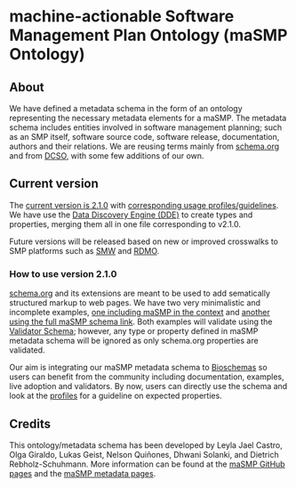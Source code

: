 # machine-actionable Software Management Plan Ontology (maSMP Ontology)

## About

We have defined a metadata schema in the form of an ontology representing the necessary metadata elements for a maSMP. The metadata schema includes entities involved in software management planning; such as an SMP itself, software source code, software release, documentation, authors and their relations. We are reusing terms mainly from [schema.org](https://schema.org/) and from [DCSO](https://github.com/RDA-DMP-Common/RDA-DMP-Common-Standard), with some few additions of our own. 

## Current version

The [current version is 2.1.0](./maSMP_schema_v2/maSMP_v2.jsonld) with [corresponding usage profiles/guidelines](./maSMP_schema_v2/v2.1.0/profiles/). We have use the [Data Discovery Engine (DDE)](https://discovery.biothings.io/) to create types and properties, merging them all in one file corresponding to v2.1.0.

Future versions will be released based on new or improved crosswalks to SMP platforms such as [SMW](https://smw.ds-wizard.org) and [RDMO](https://rdmorganiser.github.io/).

### How to use version 2.1.0
[schema.org](https://schema.org) and its extensions are meant to be used to add sematically structured markup to web pages. We have two very minimalistic and incomplete examples, [one  including maSMP in the context](./maSMP_schema_v2/v2.1.0/example_with_context.jsonld) and [another using the full maSMP schema link](./maSMP_schema_v2/v2.1.0/example_with_url.jsonld). Both examples will validate using the [Validator Schema](https://validator.schema.org/); however, any type or property defined in maSMP metadata schema will be ignored as only schema.org properties are validated. 

Our aim is integrating our maSMP metadata schema to [Bioschemas](http://bioschemas.org) so users can benefit from the community including documentation, examples, live adoption and validators. By now, users can directly use the schema and look at the [profiles](./maSMP_schema_v2/v2.1.0/profiles/) for a guideline on expected properties. 

## Credits

This ontology/metadata schema has been developed by Leyla Jael Castro, Olga Giraldo, Lukas Geist, Nelson Quiñones, Dhwani Solanki, and Dietrich Rebholz-Schuhmann. More information can be found at the [maSMP GitHub pages](https://zbmed-semtec.github.io/maSMPs/) and the [maSMP metadata pages](https://w3id.org/zbmed-semtec/projects/2022_maSMP).

